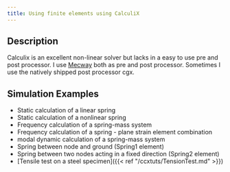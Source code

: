 ```yaml
---
title: Using finite elements using CalculiX
---
```

## Description
Calculix is an excellent non-linear solver but lacks in a easy to use pre and post processor. I use [Mecway](https://mecway.com/) both as pre and post processor. Sometimes I use the natively shipped post processor cgx.

## Simulation Examples

- Static calculation of a linear spring
- Static calculation of a nonlinear spring
- Frequency calculation of a spring-mass system
- Frequency calculation of a spring - plane strain element combination
- modal dynamic calculation of a spring-mass system
- Spring between node and ground (Spring1 element)
- Spring between two nodes acting in a fixed direction (Spring2 element)
- [Tensile test on a steel specimen]({{< ref "/ccxtuts/TensionTest.md" >}})
